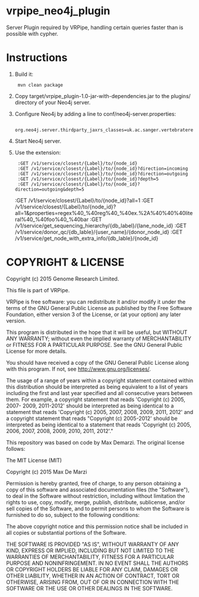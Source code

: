 # vrpipe_neo4j_plugin
Server Plugin required by VRPipe, handling certain queries faster than is possible with
cypher.

# Instructions

1. Build it:

        mvn clean package

2. Copy target/vrpipe_plugin-1.0-jar-with-dependencies.jar to the plugins/ directory of your Neo4j server.

3. Configure Neo4j by adding a line to conf/neo4j-server.properties:

        org.neo4j.server.thirdparty_jaxrs_classes=uk.ac.sanger.vertebrateresequencing=/v1
        
4. Start Neo4j server.

5. Use the extension:
        
        :GET /v1/service/closest/{Label}/to/{node_id}
        :GET /v1/service/closest/{Label}/to/{node_id}?direction=incoming
        :GET /v1/service/closest/{Label}/to/{node_id}?direction=outgoing
        :GET /v1/service/closest/{Label}/to/{node_id}?depth=5
        :GET /v1/service/closest/{Label}/to/{node_id}?direction=outgoing&depth=5
	:GET /v1/service/closest/{Label}/to/{node_id}?all=1
	:GET /v1/service/closest/{Label}/to/{node_id}?all=1&properties=regex%40_%40reg%40_%40ex.%2A%40%40%40literal%40_%40foo%40_%40bar
	:GET /v1/service/get_sequencing_hierarchy/{db_label}/{lane_node_id}
        :GET /v1/service/donor_qc/{db_lable}/{user_name}/{donor_node_id}
	:GET /v1/service/get_node_with_extra_info/{db_lable}/{node_id}
        
# COPYRIGHT & LICENSE

Copyright (c) 2015 Genome Research Limited.

This file is part of VRPipe.

VRPipe is free software: you can redistribute it and/or modify it under the
terms of the GNU General Public License as published by the Free Software
Foundation, either version 3 of the License, or (at your option) any later
version.

This program is distributed in the hope that it will be useful, but WITHOUT ANY
WARRANTY; without even the implied warranty of MERCHANTABILITY or FITNESS FOR A
PARTICULAR PURPOSE. See the GNU General Public License for more details.

You should have received a copy of the GNU General Public License along with
this program. If not, see http://www.gnu.org/licenses/.

The usage of a range of years within a copyright statement contained within this
distribution should be interpreted as being equivalent to a list of years
including the first and last year specified and all consecutive years between
them. For example, a copyright statement that reads 'Copyright (c) 2005, 2007-
2009, 2011-2012' should be interpreted as being identical to a statement that
reads 'Copyright (c) 2005, 2007, 2008, 2009, 2011, 2012' and a copyright
statement that reads "Copyright (c) 2005-2012' should be interpreted as being
identical to a statement that reads 'Copyright (c) 2005, 2006, 2007, 2008, 2009,
2010, 2011, 2012'."


This repository was based on code by Max Demarzi. The original license follows:

The MIT License (MIT)

Copyright (c) 2015 Max De Marzi

Permission is hereby granted, free of charge, to any person obtaining a copy
of this software and associated documentation files (the "Software"), to deal
in the Software without restriction, including without limitation the rights
to use, copy, modify, merge, publish, distribute, sublicense, and/or sell
copies of the Software, and to permit persons to whom the Software is
furnished to do so, subject to the following conditions:

The above copyright notice and this permission notice shall be included in all
copies or substantial portions of the Software.

THE SOFTWARE IS PROVIDED "AS IS", WITHOUT WARRANTY OF ANY KIND, EXPRESS OR
IMPLIED, INCLUDING BUT NOT LIMITED TO THE WARRANTIES OF MERCHANTABILITY,
FITNESS FOR A PARTICULAR PURPOSE AND NONINFRINGEMENT. IN NO EVENT SHALL THE
AUTHORS OR COPYRIGHT HOLDERS BE LIABLE FOR ANY CLAIM, DAMAGES OR OTHER
LIABILITY, WHETHER IN AN ACTION OF CONTRACT, TORT OR OTHERWISE, ARISING FROM,
OUT OF OR IN CONNECTION WITH THE SOFTWARE OR THE USE OR OTHER DEALINGS IN THE
SOFTWARE.
